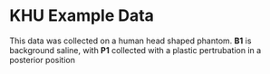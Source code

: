 # KHU Example Data

This data was collected on a human head shaped phantom. **B1** is background saline, with **P1** collected with a plastic pertrubation in a posterior position
